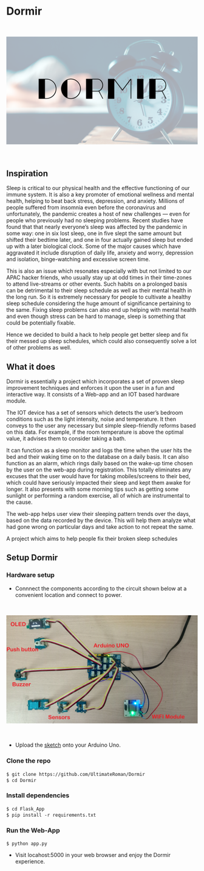 # Dormir
<br/>

![mainpic](Poster.png?raw=true)

<br/>

## Inspiration

Sleep is critical to our physical health and the effective functioning of our immune system. It is also a key promoter of emotional wellness and mental health, helping to beat back stress, depression, and anxiety. Millions of people suffered from insomnia even before the coronavirus and unfortunately, the pandemic creates a host of new challenges — even for people who previously had no sleeping problems. Recent studies have found that that nearly everyone’s sleep was affected by the pandemic in some way: one in six lost sleep, one in five slept the same amount but shifted their bedtime later, and one in four actually gained sleep but ended up with a later biological clock. Some of the major causes which have aggravated it include disruption of daily life, anxiety and worry, depression and isolation, binge-watching and excessive screen time.  

This is also an issue which resonates especially with but not limited to our APAC hacker friends, who usually stay up at odd times in their time-zones to attend live-streams or other events. Such habits on a prolonged basis can be detrimental to their sleep schedule as well as their mental health in the long run.
So it is extremely necessary for people to cultivate a healthy sleep schedule considering the huge amount of significance pertaining to the same.  Fixing sleep problems can also end up helping with mental health and even though stress can be hard to manage, sleep is something that could be potentially fixable. 

Hence we decided to build a hack to help people get better sleep and fix their messed up sleep schedules, which could also consequently solve a lot of other problems as well.

## What it does

Dormir is essentially a project which incorporates a set of proven sleep improvement techniques and enforces it upon the user in a fun and interactive way. It consists of a Web-app and an IOT based hardware module.

The IOT device has a set of sensors which detects the user’s bedroom conditions such as the light intensity, noise and temperature. It then conveys to the user any necessary but simple sleep-friendly reforms based on this data. For example, if the room temperature is above the optimal value, it advises them to consider taking a bath. 

It can function as a sleep monitor and logs the time when the user hits the bed and their waking time on to the database on a daily basis. It can also function as an alarm, which rings daily based on the wake-up time chosen by the user on the web-app during registration. This totally eliminates any excuses that the user would have for taking mobiles/screens to their bed, which could have seriously impacted their sleep and kept them awake for longer. It also presents with some morning tips such as getting some sunlight or performing a random exercise, all of which are instrumental to the cause.

The web-app helps user view their sleeping pattern trends over the days, based on the data recorded by the device. This will help them analyze what had gone wrong on particular days and take action to not repeat the same.






A project which aims to help people fix their broken sleep schedules

## Setup Dormir

### Hardware setup

- Connnect the components according to the circuit shown below at a convenient location and connect to power.

 <br />
 
![circuit](Hardware/Module.jpg?raw=true)

<br/>

- Upload the [sketch](Hardware/sketch/sketch.ino) onto your Arduino Uno.


### Clone the repo

```
$ git clone https://github.com/UltimateRoman/Dormir
$ cd Dormir
```

### Install dependencies

```
$ cd Flask_App
$ pip install -r requirements.txt
```
### Run the Web-App

```
$ python app.py
```

- Visit locahost:5000 in your web browser and enjoy the Dormir experience.
